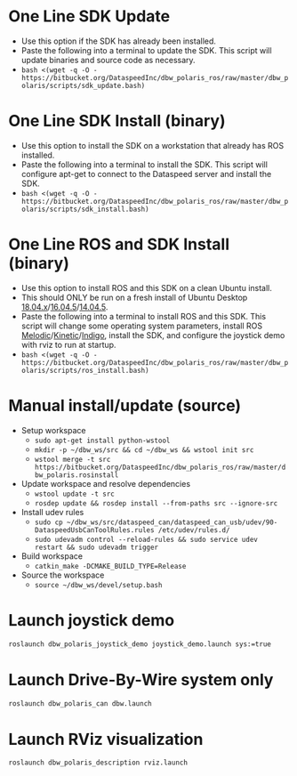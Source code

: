# One Line SDK Update

* Use this option if the SDK has already been installed.
* Paste the following into a terminal to update the SDK. This script will update binaries and source code as necessary.
* ```bash <(wget -q -O - https://bitbucket.org/DataspeedInc/dbw_polaris_ros/raw/master/dbw_polaris/scripts/sdk_update.bash)```

# One Line SDK Install (binary)

* Use this option to install the SDK on a workstation that already has ROS installed.
* Paste the following into a terminal to install the SDK. This script will configure apt-get to connect to the Dataspeed server and install the SDK.
* ```bash <(wget -q -O - https://bitbucket.org/DataspeedInc/dbw_polaris_ros/raw/master/dbw_polaris/scripts/sdk_install.bash)```

# One Line ROS and SDK Install (binary)

* Use this option to install ROS and this SDK on a clean Ubuntu install.
* This should ONLY be run on a fresh install of Ubuntu Desktop [18.04.x](http://releases.ubuntu.com/18.04/ubuntu-18.04.2-desktop-amd64.iso)/[16.04.5](http://releases.ubuntu.com/16.04/ubuntu-16.04.5-desktop-amd64.iso)/[14.04.5](http://releases.ubuntu.com/14.04/ubuntu-14.04.5-desktop-amd64.iso).
* Paste the following into a terminal to install ROS and this SDK. This script will change some operating system parameters, install ROS [Melodic](http://wiki.ros.org/melodic/Installation/Ubuntu)/[Kinetic](http://wiki.ros.org/kinetic/Installation/Ubuntu)/[Indigo](http://wiki.ros.org/indigo/Installation/Ubuntu), install the SDK, and configure the joystick demo with rviz to run at startup.
* ```bash <(wget -q -O - https://bitbucket.org/DataspeedInc/dbw_polaris_ros/raw/master/dbw_polaris/scripts/ros_install.bash)```

# Manual install/update (source)

* Setup workspace
    * ```sudo apt-get install python-wstool```
    * ```mkdir -p ~/dbw_ws/src && cd ~/dbw_ws && wstool init src```
    * ```wstool merge -t src https://bitbucket.org/DataspeedInc/dbw_polaris_ros/raw/master/dbw_polaris.rosinstall```
* Update workspace and resolve dependencies
    * ```wstool update -t src```
    * ```rosdep update && rosdep install --from-paths src --ignore-src```
* Install udev rules
    * ```sudo cp ~/dbw_ws/src/dataspeed_can/dataspeed_can_usb/udev/90-DataspeedUsbCanToolRules.rules /etc/udev/rules.d/```
    * ```sudo udevadm control --reload-rules && sudo service udev restart && sudo udevadm trigger```
* Build workspace
    * ```catkin_make -DCMAKE_BUILD_TYPE=Release```
* Source the workspace
    * ```source ~/dbw_ws/devel/setup.bash```

# Launch joystick demo
```bash
roslaunch dbw_polaris_joystick_demo joystick_demo.launch sys:=true
```

# Launch Drive-By-Wire system only
```bash
roslaunch dbw_polaris_can dbw.launch
```

# Launch RViz visualization
```bash
roslaunch dbw_polaris_description rviz.launch
```

